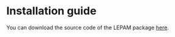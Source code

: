 # Installation guide
<div style="text-align: justify;">
You can download the source code of the LEPAM package <a href="https://github.com/YauheniTalochkaN/LEPAM"  target="_blank" rel="noopener">here</a>.
<br>
<br>
</div>